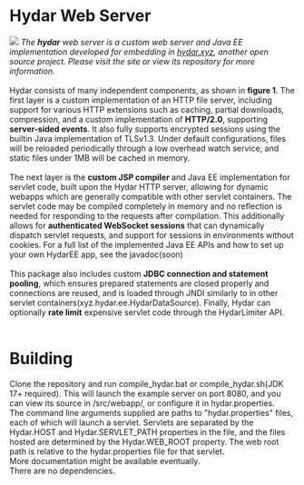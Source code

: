 <h1>Hydar Web Server</h1>
<img src='https://user-images.githubusercontent.com/77253453/233814930-bd1c03e1-a87d-422b-8869-ff4109941307.png' />
<i>The <b>hydar</b> web server is a custom web server and Java EE implementation developed for embedding in <a href=https://hydar.xyz>hydar.xyz</a>, another open source project. Please visit the site or view its repository for more information.</i><br><br>
Hydar consists of many independent components, as shown in <b>figure 1</b>. The first layer is a custom implementation of an HTTP file server, including support for various HTTP extensions such as caching, partial downloads, compression, and a custom implementation of <b>HTTP/2.0</b>, supporting <b>server-sided events</b>. It also fully supports encrypted sessions using the builtin Java implementation of TLSv1.3. Under default configurations, files will be reloaded periodically through a low overhead watch service, and static files under 1MB will be cached in memory.
<br><br>
The next layer is the <b>custom JSP compiler</b> and Java EE implementation for servlet code, built upon the Hydar HTTP server, allowing for dynamic webapps which are generally compatible with other servlet containers. The servlet code may be compiled completely in memory and no reflection is needed for responding to the requests after compilation. This additionally allows for <b>authenticated WebSocket sessions</b> that can dynamically dispatch servlet requests, and support for sessions in environments without cookies. For a full list of the implemented Java EE APIs and how to set up your own HydarEE app, see the javadoc(soon)
<br><br>
This package also includes custom <b>JDBC connection and statement pooling</b>, which ensures prepared statements are closed properly and connections are reused, and is loaded through JNDI similarly to in other servlet containers(xyz.hydar.ee.HydarDataSource). Finally, Hydar can optionally <b>rate limit</b> expensive servlet code through the HydarLimiter API.
<br><br>

<h1>Building</h1>
Clone the repository and run compile_hydar.bat or compile_hydar.sh(JDK 17+ required). This will launch the example server on port 8080, and you can view its source in /src/webapp/, or configure it in hydar.properties.<br>The command line arguments supplied are paths to "hydar.properties" files, each of which will launch a servlet. Servlets are separated by the Hydar.HOST and Hydar.SERVLET_PATH properties in the file, and the files hosted are determined by the Hydar.WEB_ROOT property. The web root path is relative to the hydar.properties file for that servlet.<br> More documentation might be available eventually.<br>
There are no dependencies.<br>
